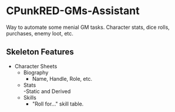# CPunkRED-GMs-Assistant
Way to automate some menial GM tasks. Character stats, dice rolls, purchases, enemy loot, etc.

## Skeleton Features


- Character Sheets  
	- Biography  
		- Name, Handle, Role, etc.  
	- Stats  
		-Static and Derived  
	- Skills  
		- "Roll for..." skill table.  
